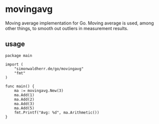# movingavg

Moving average implementation for Go. Moving average is used, among other things, to smooth out outliers in measurement results.

## usage

```golang
package main

import (
    "simonwaldherr.de/go/movingavg"
    "fmt"
)

func main() {
    ma := movingavg.New(3)
    ma.Add(1)
    ma.Add(2)
    ma.Add(3)
    ma.Add(5)
    fmt.Printf("Avg: %d", ma.Arithmetic())
}
```



